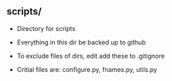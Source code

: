 ## scripts/

- Directory for scripts

- Everything in this dir be backed up to github

- To exclude files of dirs, edit add these to .gitignore

- Critial files are: configure.py, fnames.py, utils.py
